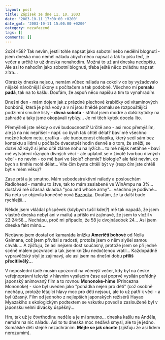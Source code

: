 ```yaml
---
layout: post
title: Zápisek ze dne 11. 10. 2003
date: '2003-10-11 17:00:00 +0200'
date_gmt: '2003-10-11 15:00:00 +0200'
category: nezařazené
tags: []
comments: []
---
```

<p>2x24=58? Tak nevím, jestli tohle napsat jako sobotní nebo nedělní blognutí - jsem dneska moc neměl náladu  abych něco napsat a tak to píšu teď, je večer a určitě to už dneska nenahodím. Možná to už ani dneska nedopíšu.  Ale asi to nahodím jako sobotní blognutí, třeba ještě něco zvládnu napsat zítra...</p>
<p>Obrázky dneska nejsou, nemám vůbec náladu na cokoliv co by vyžadovalo nějaké náročnější úkony  s počítačem a tak podobně. Všechno mi <strong>pomalu padá</strong>, tak na to kašlu. Doufám, že aspoň něco  napíšu a tím to vynahradím.</p>
<p>Dnešní den - mám dojem jak z prázdné plechové krabičky od  vitaminových bonbónů, která je plná vody a v ní jsou hnědé pomalu se rozpouštějící  podzimní smutné listy - <strong>divná sobota</strong> - stříhal jsem modré a další kytičky na zahradě  a taky jsme okopávali rybízy... Je mi těch kytek docela líto.</p>
<p>Přemýšleli jste někdy o své budoucnosti? Určitě ano - asi moc přemýšlím, ale já na nic nepřišel -  např. co bych tak chtěl dělat? baví mě všechno možné kolem netu, grafika - ale budoucnost  chlapíka, který sedí sám bez kontaktu s lidmi u počítače dvacetpět hodin denně a o tom, že sněží, se dozví až když si  jeho dítě zláme nohu na lyžích&hellip;  to mě nějak netáhne - baví mě vytváření různých divných věcí - ale uplatnit se v životě tvorbou  divných věcí - no nevím - co mě baví ve škole? chemie? biologie? ale fakt nevím, co bych s tímhle mohl dělat...  Víte čím byste chtěli být vy (resp čím jste chtěli být v mém věku)?</p>
<p>Zase prší a je smutno. Mám sebedestruktivní nálady a poslouchám Radiohead - mamku to štve, tak to  mám zeslabené ve WinAmpu na 3%... dostává mě úžasná skladba "you and whose army"... všechno je podivné...  Na netu se objevila konečně nová  <a href="http://www.bazooka.wz.cz" target="_blank">Bazooka</a>. Doufám, že ta další bude rychlejší...</p>
<p>Někde jsem vkládal příspěvek (kdybych tušil kde(?) mě tak napadá, že jsem vlastně dneska nebyl ani v mailu)  a přišlo mi zajímavé, že jsem to vložil v 22:24:58... Nechápu, proč mi připadlo, že 58 je dvojnásobek 24...  Asi jsem dneska fakt mimo<strong>...</strong></p>
<p>Nedávno jsem dostal od kamaráda knížku <strong>Američtí bohové</strong> od Neila Gaimana, což jsem přivítal s radostí,  protože jsem o něm slyšel samou chválu... A zjišťuju, že asi nejsem dost současný, protože  jsem se při jedné scéně málem pozvracel a tak jsem knížku nedočtenou vrátil... Každopádně vypravěčský styl  je zajímavý, ale asi jsem na dnešní dobu <strong>příliš přecitlivělý...</strong></p>
<p>V neposlední řadě musím upozornit na včerejší večer, kdy byl na české veřejnoprávní televizi  v hlavním vysílacím čase asi poprvé vysílán pořádný japonský animovaný film a to rovnou  <strong>Mononoke-hime</strong> (Princezna Mononoke) - sice byl uveden jako "pohádka nejen pro děti" (což osobně  nechápu, protože létající hlavy moc pro děti nejsou), ale to už patří k věci - a byl úžasný.  Film od jednoho z nejlepších japonských režisérů Hayao Myazakiho s ekologickým podtextem se vskutku  povedl a zaslouženě byl v japonsku velmi divácky úspěšný...</p>
<p>Hm, tak už je čtvrthodinu neděle a je mi smutno&hellip; dneska kašlu na Anděla, nemám na nic náladu.  Asi to tu dneska moc nedává smysl, ale to je jedno. Somálské děti stejně nezachráním.  <strong>Mějte se jak chcete</strong> (zjišťuju že asi lidem nerozumím).</p>

